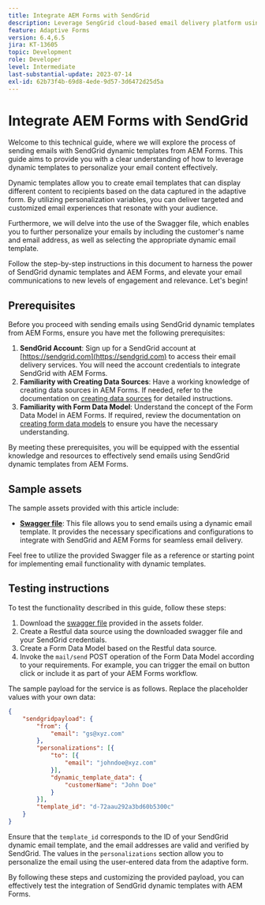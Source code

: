 ```yaml
---
title: Integrate AEM Forms with SendGrid
description: Leverage SengGrid cloud-based email delivery platform using AEM Forms.
feature: Adaptive Forms
version: 6.4,6.5
jira: KT-13605
topic: Development
role: Developer
level: Intermediate
last-substantial-update: 2023-07-14
exl-id: 62b73f4b-69d8-4ede-9d57-3d6472d25d5a
---
```

# Integrate AEM Forms with SendGrid

Welcome to this technical guide, where we will explore the process of sending emails with SendGrid dynamic templates from AEM Forms. This guide aims to provide you with a clear understanding of how to leverage dynamic templates to personalize your email content effectively.

Dynamic templates allow you to create email templates that can display different content to recipients based on the data captured in the adaptive form. By utilizing personalization variables, you can deliver targeted and customized email experiences that resonate with your audience.

Furthermore, we will delve into the use of the Swagger file, which enables you to further personalize your emails by including the customer's name and email address, as well as selecting the appropriate dynamic email template.

Follow the step-by-step instructions in this document to harness the power of SendGrid dynamic templates and AEM Forms, and elevate your email communications to new levels of engagement and relevance. Let's begin!

## Prerequisites

Before you proceed with sending emails using SendGrid dynamic templates from AEM Forms, ensure you have met the following prerequisites:

1. **SendGrid Account**: Sign up for a SendGrid account at [https://sendgrid.com](https://sendgrid.com) to access their email delivery services. You will need the account credentials to integrate SendGrid with AEM Forms.
1. **Familiarity with Creating Data Sources**: Have a working knowledge of creating data sources in AEM Forms. If needed, refer to the documentation on [creating data sources](https://experienceleague.adobe.com/docs/experience-manager-learn/forms/ic-web-channel-tutorial/parttwo.html) for detailed instructions.
1. **Familiarity with Form Data Model**: Understand the concept of the Form Data Model in AEM Forms. If required, review the documentation on [creating form data models](https://experienceleague.adobe.com/docs/experience-manager-65/forms/form-data-model/create-form-data-models.html) to ensure you have the necessary understanding.

By meeting these prerequisites, you will be equipped with the essential knowledge and resources to effectively send emails using SendGrid dynamic templates from AEM Forms.

## Sample assets

The sample assets provided with this article include:

* **[Swagger file](assets/SendGridWithDynamicTemplate.yaml)**: This file allows you to send emails using a dynamic email template. It provides the necessary specifications and configurations to integrate with SendGrid and AEM Forms for seamless email delivery.

Feel free to utilize the provided Swagger file as a reference or starting point for implementing email functionality with dynamic templates.
 
## Testing instructions

To test the functionality described in this guide, follow these steps:

1. Download the [swagger file](assets/SendGridWithDynamicTemplate.yaml) provided in the assets folder.
2. Create a Restful data source using the downloaded swagger file and your SendGrid credentials.
3. Create a Form Data Model based on the Restful data source.
4. Invoke the `mail/send` POST operation of the Form Data Model according to your requirements. For example, you can trigger the email on button click or include it as part of your AEM Forms workflow.

The sample payload for the service is as follows. Replace the placeholder values with your own data:

```json
{
    "sendgridpayload": {
        "from": {
            "email": "gs@xyz.com"
        },
        "personalizations": [{
            "to": [{
                "email": "johndoe@xyz.com"
            }],
            "dynamic_template_data": {
                "customerName": "John Doe"
            }
        }],
        "template_id": "d-72aau292a3bd60b5300c"
    }
}
```

Ensure that the `template_id` corresponds to the ID of your SendGrid dynamic email template, and the email addresses are valid and verified by SendGrid. The values in the `personalizations` section allow you to personalize the email using the user-entered data from the adaptive form.

By following these steps and customizing the provided payload, you can effectively test the integration of SendGrid dynamic templates with AEM Forms.
